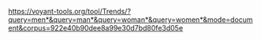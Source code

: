 https://voyant-tools.org/tool/Trends/?query=men*&query=man*&query=woman*&query=women*&mode=document&corpus=922e40b90dee8a99e30d7bd80fe3d05e
